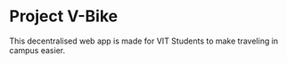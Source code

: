 # Project V-Bike
This decentralised web app is made for VIT Students to make traveling in campus easier. 
